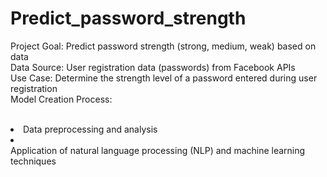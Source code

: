 # Predict_password_strength
Project Goal: Predict password strength (strong, medium, weak) based on data<br>
Data Source: User registration data (passwords) from Facebook APIs<br>
Use Case: Determine the strength level of a password entered during user registration<br>
Model Creation Process:<br><br>

<li>Data preprocessing and analysis
<li></li>Application of natural language processing (NLP) and machine learning techniques
